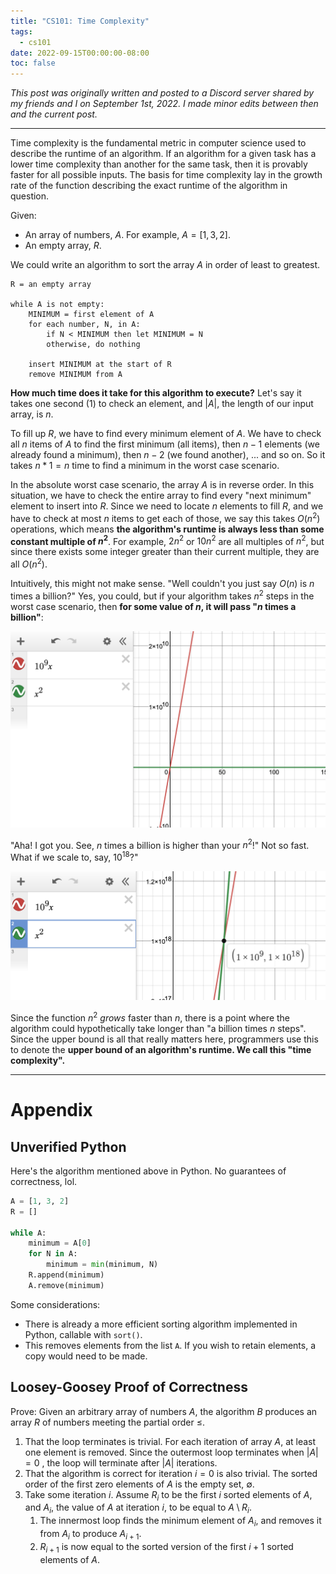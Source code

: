 ```yaml
---
title: "CS101: Time Complexity"
tags:
  - cs101
date: 2022-09-15T00:00:00-08:00
toc: false
---
```


*This post was originally written and posted to a Discord server shared by my friends and I on September 1st, 2022. I made minor edits between then and the current post.*

***

Time complexity is the fundamental metric in computer science used to describe the runtime of an algorithm. If an algorithm for a given task has a lower time complexity than another for the same task, then it is provably faster for all possible inputs. The basis for time complexity lay in the growth rate of the function describing the exact runtime of the algorithm in question.

Given:

* An array of numbers, $A$. For example, $A = [ 1, 3, 2 ]$.
* An empty array, $R$.

We could write an algorithm to sort the array $A$ in order of least to greatest.

```
R = an empty array

while A is not empty:
	MINIMUM = first element of A
	for each number, N, in A:
		if N < MINIMUM then let MINIMUM = N
		otherwise, do nothing

	insert MINIMUM at the start of R
	remove MINIMUM from A
```

**How much time does it take for this algorithm to execute?** Let's say it takes one second ($1$) to check an element, and $|A|$, the length of our input array, is $n$.

To fill up $R$, we have to find every minimum element of $A$. We have to check all $n$ items of $A$ to find the first minimum (all items), then $n-1$ elements (we already found a minimum), then $n-2$ (we found another), ... and so on. So it takes $n * 1 = n$ time to find a minimum in the worst case scenario.

In the absolute worst case scenario, the array $A$ is in reverse order. In this situation, we have to check the entire array to find every "next minimum" element to insert into $R$. Since we need to locate $n$ elements to fill $R$, and we have to check at most $n$ items to get each of those, we say this takes $O(n^2)$ operations, which means __the algorithm's runtime is always less than some constant multiple of $n^2$__. For example, $2n^2$ or $10n^2$ are all multiples of $n^2$, but since there exists some integer greater than their current multiple, they are all $O(n^2)$.

Intuitively, this might not make sense. "Well couldn't you just say $O(n)$ is $n$ times a billion?" Yes, you could, but if your algorithm takes $n^2$ steps in the worst case scenario, then **for some value of $n$, it will pass "$n$ times a billion"**:

![the function n squared is much lower than n times a billion initially](src/static/img/cs101/time-complexity/aha.png)

"Aha! I got you. See, $n$ times a billion is higher than your $n^2$!" Not so fast. What if we scale to, say, $10^{18}$?"

![the function n squared passes n times a billion](src/static/img/cs101/time-complexity/gotcha.png)

Since the function $n^2$ *grows* faster than $n$, there is a point where the algorithm could hypothetically take longer than "a billion times $n$ steps". Since the upper bound is all that really matters here, programmers use this to denote the __upper bound of an algorithm's runtime. We call this "time complexity".__

***

# Appendix

## Unverified Python

Here's the algorithm mentioned above in Python. No guarantees of correctness, lol.

```python
A = [1, 3, 2]
R = []

while A:
	minimum = A[0]
	for N in A:
		minimum = min(minimum, N)
	R.append(minimum)
	A.remove(minimum)
```

Some considerations:

* There is already a more efficient sorting algorithm implemented in Python, callable with `sort()`.
* This removes elements from the list `A`. If you wish to retain elements, a copy would need to be made.

## Loosey-Goosey Proof of Correctness

Prove: Given an arbitrary array of numbers $A$, the algorithm $B$ produces an array $R$ of numbers meeting the partial order $\leq$.

1. That the loop terminates is trivial. For each iteration of array $A$, at least one element is removed. Since the outermost loop terminates when $|A| = 0$ , the loop will terminate after $|A|$ iterations.
2. That the algorithm is correct for iteration $i =0$ is also trivial. The sorted order of the first zero elements of $A$ is the empty set, $\emptyset$.
3. Take some iteration $i$. Assume $R_i$ to be the first $i$ sorted elements of $A$, and $A_i$, the value of $A$ at iteration $i$, to be equal to $A \setminus R_i$.
	1. The innermost loop finds the minimum element of $A_i$, and removes it from $A_i$ to produce $A_{i+1}$.
	2. $R_{i+1}$ is now equal to the sorted version of the first $i+1$ sorted elements of $A$.

<link rel="stylesheet" href="https://cdnjs.cloudflare.com/ajax/libs/KaTeX/0.5.1/katex.min.css">
